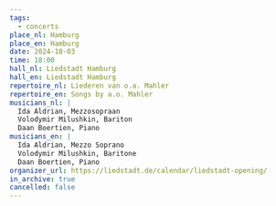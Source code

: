 ```yaml
---
tags:
  - concerts
place_nl: Hamburg
place_en: Hamburg
date: 2024-10-03
time: 18:00
hall_nl: Liedstadt Hamburg
hall_en: Liedstadt Hamburg
repertoire_nl: Liederen van o.a. Mahler
repertoire_en: Songs by a.o. Mahler
musicians_nl: |
  Ida Aldrian, Mezzosopraan
  Volodymir Milushkin, Bariton
  Daan Boertien, Piano
musicians_en: |
  Ida Aldrian, Mezzo Soprano
  Volodymir Milushkin, Baritone
  Daan Boertien, Piano
organizer_url: https://liedstadt.de/calendar/liedstadt-opening/
in_archive: true
cancelled: false
---
```

